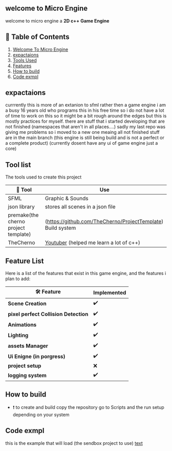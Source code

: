 ## welcome to Micro Engine

welcome to micro engine a **2D c++ Game Engine** 

## 📑 Table of Contents
1. [Welcome To Micro Engine](#welcome-to-Micro-Engine)
2. [expactaions](#expactaions)
3. [Tools Used](#Tool-list)
4. [Features](#Feature-List)
5. [How to build](#How-to-build)
6. [Code exmpl](#Code-exmpl)

## expactaions
currrently this is more of an extanion to sfml rather then a game engine
i am a busy 16 years old who programs this in his free time so i do not have a lot of time to work on this so it might be a bit rough around the edges but this is mostly practices for myself.
there are stuff that i started developing that are not finished (namespaces that aren't in all places....)
sadly my last repo was giving me problems so i moved to a new one meaing all not finished stuff are in the main branch
(this engine is still being build and is not a perfect or a complete product)
(currently dosent have any ui of game engine just a core)

## Tool list
The tools used to create this project 

| 🔧 Tool|Use|
|-----|-------------|
|SFML|Graphic & Sounds|
|json library| stores all scenes in a json file |
|premake(the cherno project template)| (https://github.com/TheCherno/ProjectTemplate) Build system|
|TheCherno| [Youtuber](https://www.youtube.com/@TheCherno) (helped me learn a lot of c++) |

## Feature List
Here is a list of the features that exist in this game engine, and the features i plan to add: 

| 🛠️ Feature | Implemented |
|---------|-------------|
| **Scene Creation** | ✔️ |
| **pixel perfect Collision Detection** | ✔️ |
| **Animations** | ✔️ |
| **Lighting** | ✔️ |
| **assets Manager** | ✔️ |
| **Ui Enigne (in porgress)** | ✔️  |
| **project setup** | ❌ |
| **logging system** | ✔️ |

## How to build
- ❗ to create and build copy the repository go to Scripts and the run setup depending on your system

## Code exmpl
this is the example that will load (the sendbox project to use)
[text](SendBox/src/SendBoxApp.cpp)

